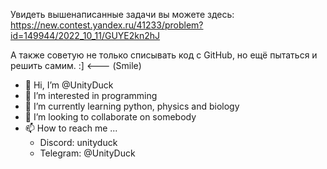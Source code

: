 Увидеть вышенаписанные задачи вы можете здесь:
https://new.contest.yandex.ru/41233/problem?id=149944/2022_10_11/GUYE2kn2hJ

А также советую не только списывать код с GitHub, но ещё пытаться и решить самим. :] <--- (Smile)

- 👋 Hi, I’m @UnityDuck
- 👀 I’m interested in programming
- 🌱 I’m currently learning python, physics and biology
- 💞️ I’m looking to collaborate on somebody
- 📫 How to reach me ...
    - Discord: unityduck 
    - Telegram: @UnityDuck 